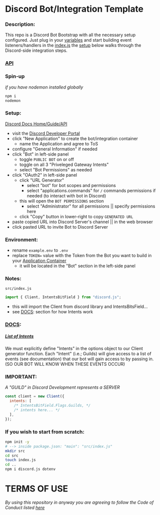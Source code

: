 # Discord Bot/Integration Template

### Description:
This repo is a Discord Bot Bootstrap with all the necessary setup configured. Just plug in your [variables](./example.env)
and start building event listeners/handlers in the [index.js](./src/index.js)
the [setup](https://github.com/colinwilliams91/discord-bot#setup) below walks through the Discord-side integration steps.

### [API](https://old.discordjs.dev/#/docs/discord.js/main/general/welcome)

### Spin-up

_if you have nodemon installed globally_
```bash
npm i
nodemon
```

### Setup:

[Discord Docs Home/Guide/API](https://discord.js.org/)

- visit the [Discord Developer Portal](https://discord.com/developers/applications)
- click "New Application" to create the bot/integration container
  - name the Application and agree to ToS
- configure "General Information" if needed
- click "Bot" in left-side panel
  - toggle `PUBLIC BOT` on or off
  - toggle on all 3 "Priveleged Gateway Intents"
  - select "Bot Permissions" as needed
- click "OAuth2" in left-side panel
  - click "URL Generator"
    - select "bot" for bot scopes and permissions
    - select "applications.commands" for `/` commands permissions if needed (to interact with bot in Discord)
  - this will open the `BOT PERMISSIONS` section
    - select "Administrator" for all permissions || specify permissions here
  - click "Copy" button in lower-right to copy `GENERATED URL`
- paste copied URL into Discord Server's channel || in the web browser
- click pasted URL to invite Bot to Discord Server

### Environment:
- rename `example.env` to `.env`
- replace `TOKEN=` value with the Token from the Bot you want to build in your [Application Container](https://discord.com/developers/applications)
  - it will be located in the "Bot" section in the left-side panel

### Notes:

`src/index.js`
```js
import { Client, IntentsBitField } from "discord.js";
```

- this will import the Client from discord library and IntentsBitsField...
- see [DOCS](https://github.com/colinwilliams91/discord-bot#docs): section for how Intents work

### [DOCS](https://old.discordjs.dev/#/docs/discord.js/main/general/welcome):

##### [List of Intents](https://discord.com/developers/docs/topics/gateway#list-of-intents)

We must explicitly define "Intents" in the options object to our Client generator function.
Each "Intent" (i.e.; Guilds) will give access to a list of events (see documentation)
that our bot will gain access to by passing in. (SO OUR BOT WILL KNOW WHEN THESE EVENTS OCCUR)

### IMPORTANT:

_A "GUILD" in Discord Development represents a SERVER_

```js
const client = new Client({
  intents: [
    /* IntentsBitField.Flags.Guilds, */
    /* intents here... */
  ],
});
```
### If you wish to start from scratch:

```bash
npm init -y
# --> inside package.json: "main": "src/index.js"
mkdir src
cd src
touch index.js
cd ..
npm i discord.js dotenv
```

# TERMS OF USE
_By using this repository in anyway you are agreeing to follow the Code of Conduct listed [here](https://github.com/colinwilliams91/discord-bot/blob/main/CODE_OF_CONDUCT.md)_